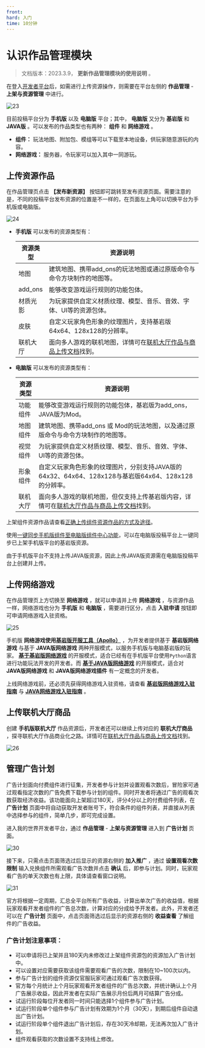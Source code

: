```yaml
---
front:
hard: 入门
time: 10分钟
---
```


# 认识作品管理模块

> 文档版本：2023.3.9， **更新作品管理模块的使用说明** 。

在登入[开发者平台](https://mcdev.webapp.163.com/#/login)后，如需进行上传资源操作，则需要在平台左侧的 **作品管理** - **上架与资源管理** 中进行。

![23](./images/4_1.png)

目前投稿平台分为 **手机版** 以及 **电脑版** 平台；其中， **电脑版** 又分为 **基岩版** 和 **JAVA版** 。可以发布的作品类型也有两种： **组件** 和 **网络游戏** 。

- **组件：** 玩法地图、附加包、模组等可以下载至本地设备，供玩家随意游玩的内容。
- **网络游戏：** 服务器，令玩家可以加入其中一同游玩。



## 上传资源作品

在作品管理页点击 **【发布新资源】** 按钮即可跳转至发布资源页面。需要注意的是，不同的投稿平台发布资源的位置是不一样的，在页面左上角可以切换平台为手机版或电脑版。

![24](./images/4_2.png)

- **手机版** 可以发布的资源类型有：

  | 资源类型 | 资源说明                                                     |
  | -------- | ------------------------------------------------------------ |
  | 地图     | 建筑地图、携带add_ons的玩法地图或通过原版命令与命令方块制作的地图等。 |
  | add_ons  | 能够改变游戏运行规则的功能包体。                             |
  | 材质光影 | 为玩家提供自定义材质纹理、模型、音乐、音效、字体、UI等的资源包体。 |
  | 皮肤     | 自定义玩家角色形象的纹理图片，支持基岩版64x64、128x128的分辨率。 |
  | 联机大厅 | 面向多人游戏的联机地图，详情可在[联机大厅作品与商品上传文档](../26-联机大厅/5-联机大厅作品与商品上传文档.html)找到。 |

- **电脑版** 可以发布的资源类型有：

  | 资源类型 | 资源说明                                                     |
  | -------- | ------------------------------------------------------------ |
  | 功能组件 | 能够改变游戏运行规则的功能包体，基岩版为add_ons，JAVA版为Mod。 |
  | 地图组件 | 建筑地图、携带add_ons 或 Mod的玩法地图，以及通过原版命令与命令方块制作的地图等。 |
  | 视觉组件 | 为玩家提供自定义材质纹理、模型、音乐、音效、字体、UI等的资源包体。 |
  | 形象组件 | 自定义玩家角色形象的纹理图片，分别支持JAVA版的64x32、64x64、128x128与基岩版64x64、128x128的分辨率。 |
  | 联机大厅 | 面向多人游戏的联机地图，但仅支持上传基岩版内容，详情可在[联机大厅作品与商品上传文档](../26-联机大厅/5-联机大厅作品与商品上传文档.html)找到。 |

上架组件资源作品请查看[正确上传组件资源作品的方式及途径](./课程05-正确上传作品的方式及途径.html)。

使用[一键同步手机版组件至电脑版组件中心功能](./课程14-一键同步手机版组件至电脑版组件中心功能介绍.html)，可以在电脑版投稿平台上一键同步已上架手机版平台的基岩版资源。

由于手机版平台不支持上传JAVA版资源，因此上传JAVA版资源需在电脑版投稿平台上创建并上传。



## 上传网络游戏

在作品管理页上方切换至 **网络游戏** ，就可以申请并上传 **网络游戏** ，与资源作品一样，网络游戏也分为 **手机版** 和 **电脑版** ，需要进行区分，点击 **入驻申请** 按钮即可申请网络游戏入驻资格。

![25](./images/4_3.png)

手机版 **网络游戏使用[基岩版开服工具（Apollo）](../27-网络游戏/课程0：基岩版网络游戏概述/第1节：基岩版网络游戏概述与工具指引.html)** ，为开发者提供基于 **基岩版网络游戏** 与基于 **JAVA版网络游戏** 两种开服模式，以服务手机版与电脑基岩版的玩家。 [**基于基岩版网络游戏**](../27-网络游戏/课程1：成为Apollo服主及相关准备/第1节：Apollo介绍.html) 的开服模式，适合已经有在手机版平台使用`Python`语言进行功能玩法开发的开发者。而 [**基于JAVA版网络游戏**](../27-网络游戏/课程10：使用Spigot开服/10-支持基岩版客户端的Java版网络游戏概述.html) 的开服模式，适合对 **JAVA版网络游戏** 和 **JAVA版网络游戏插件** 有一定概念的开发者。

上线网络游戏前，还必须先获得网络游戏入驻资格，请查看 **[基岩版网络游戏入驻指南](./课程12.1-基岩版网络游戏入驻指南.html)** 与 **[JAVA网络游戏入驻指南](./课程13-《我的世界》中国版JAVA网络游戏入驻指南.html)** 。



## 上传联机大厅商品

创建 **手机版联机大厅** 作品资源后，开发者还可以继续上传对应的 **联机大厅商品** ，探寻联机大厅作品商业化之路。详情可在[联机大厅作品与商品上传文档](../26-联机大厅/5-联机大厅作品与商品上传文档.html)找到。

![26](./images/4_4.png)



## 管理广告计划

广告计划面向付费组件进行征集，开发者参与计划并设置观看次数后，冒险家可通过观看指定次数的广告免费下载参与计划的组件。同时开发者将通过广告的观看次数获取经济收益。该功能面向上架超过180天，评分4分以上的付费组件列表，在 **广告计划** 页面中将自动获取开发者账号下，符合条件的组件列表，并直接从列表中选择参与的组件，简单几步，即可完成设置。

进入我的世界开发者平台，通过 **作品管理** - **上架与资源管理** 进入到 **广告计划** 页面。

![30](./images/4_7.png)



接下来，只需点击页面筛选过后显示的资源右侧的 **加入推广** ，通过 **设置观看次数限制** 输入兑换组件所需观看广告次数并点击 **确认** 后，即参与计划。同时，玩家观看广告的单天次数也有上限，具体请查看窗口说明。

![31](./images/4_8.png)



官方将根据一定周期，汇总全平台所有广告收益，计算出单次广告的收益值，根据玩家观看开发者组件的广告总次数，计算对应的分成给予开发者。此外，开发者还可以在 **广告计划** 页面中，点击页面筛选过后显示的资源右侧的 **收益查看** 了解组件的广告收益。

### 广告计划注意事项：

- 可以申请将已上架并且180天内未修改过上架组件资源包的资源加入广告计划中。
- 可以设置对应需要获取该组件需要观看广告的次数，限制在10~100次以内。
- 参与广告计划的组件资源仅官服玩家可通过观看广告次数获得。
- 官方每个月统计上个月玩家观看开发者组件的广告总次数，并统计确认上个月广告展示收益，因此开发者在实际广告展示月份后两月可结算广告分成。
- 试运行阶段每位开发者同一时间只能选择1个组件参与广告计划。
- 试运行阶段单个组件参与广告计划有效期为1个月（30天），到期后组件自动退出广告计划。
- 试运行阶段单个组件退出广告计划后，存在30天冷却期，无法再次加入广告计划。
- 组件观看获取的次数设置不支持线上修改。